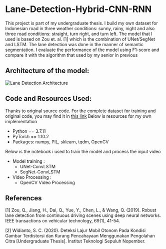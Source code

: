 # Lane-Detection-Hybrid-CNN-RNN
This project is part of my undergraduate thesis. I build my own dataset for Indonesian road in three weather conditions: sunny, rainy, night and also three road conditions: straight, turn right, and turn left. The model that I used is based on Zou et. al. [1] which is the combination of UNet/SegNet and LSTM. The lane detection was done in the manner of semantic segmentation. I evaluate the performance of the model using F1-score and compare it with the algorithm that used by my senior in previous 

## Architecture of the model:
![Lane Detection Architecture](https://user-images.githubusercontent.com/95354928/194760765-197392f5-0300-4322-8e4b-7c51a99c6474.png)

## Code and Resources Used:
Thanks to original source code. For the complete dataset for training and original code, you may find it in [this link](https://github.com/qinnzou/Robust-Lane-Detection)
Below is resources for my own implementation
- Python == 3.7.11
- PyTorch == 1.10.2
- Packages: numpy, PIL, sklearn, tqdm, OpenCV

Below is the notebook i used to train the model and process the input video
- Model training : 
  - UNet-ConvLSTM
  - SegNet-ConvLSTM
- Video Processing :
  - OpenCV Video Processing

## References
[1] Zou, Q., Jiang, H., Dai, Q., Yue, Y., Chen, L., & Wang, Q. (2019). Robust lane detection from continuous driving scenes using deep neural networks. IEEE transactions on vehicular technology, 69(1), 41-54.

[2] Widianto, S. C. (2020). Deteksi Lajur Mobil Otonom Pada Kondisi Gambar Terdistorsi dan Kurang Pencahayaan Menggunakan Pengolahan Citra [Undergraduate Thesis]. Institut Teknologi Sepuluh Nopember.
